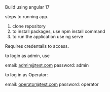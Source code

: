 Build using angular 17

steps to running app.

1. clone repository
2. to install packages, use  npm install command
3. to run the application use  ng serve 
  
Requires credentails to access.

to login as admin, use

email: admin@test.com
password: admin

to log in as Operator:

email: operator@test.com
password: operator
